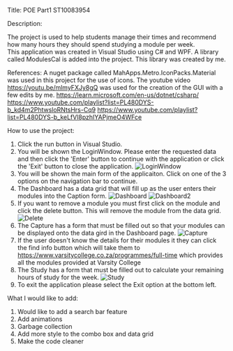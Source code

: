 Title: POE Part1 ST10083954


Description: 

The project is used to help students manage their times and recommend how many hours they should spend studying a module per week.	
This application was created in Visual Studio using C# and WPF.
A library called ModulesCal is added into the project. This library was created by me.

References: 
A nuget package called MahApps.Metro.IconPacks.Material was used in this project for the use of icons.
The youtube video https://youtu.be/mlmyFXJy8gQ was used for the creation of the GUI with a few edits by me.
https://learn.microsoft.com/en-us/dotnet/csharp/
https://www.youtube.com/playlist?list=PL480DYS-b_kd4m2PhtwsloRNtsHrs-Cq9
https://www.youtube.com/playlist?list=PL480DYS-b_keLfVl8pzhIYAPjmeO4WFce

How to use the project:

1) Click the run button in Visual Studio.
2) You will be shown the LoginWindow. Please enter the requested data and then click the 'Enter' button to continue with the application or click the 'Exit' button to close the application.
![LoginWindow](https://user-images.githubusercontent.com/63053721/188342945-27814dcf-0888-4541-ab7a-c540e084170d.JPG)
3) You will be shown the main form of the applicaiton. Click on one of the 3 options on the navigation bar to continue.
4) The Dashboard has a data grid that will fill up as the user enters their modules into the Caption form. 
![Dashboard](https://user-images.githubusercontent.com/63053721/190862333-c6abd841-7acc-4c93-92b3-e038f6b4cbff.JPG)
![Dashboard2](https://user-images.githubusercontent.com/63053721/190862294-3923a2c0-b518-4461-bf22-ae3cf80d501e.JPG)
5) If you want to remove a module you must first click on the module and click the delete button. This will remove the module from the data grid.
![Delete](https://user-images.githubusercontent.com/63053721/190862442-270d3eb4-d8a4-4b62-bd1f-d0da4570adf1.JPG)
6) The Capture has a form that must be filled out so that your modules can be displayed onto the data gird in the Dashboard page.
![Capture](https://user-images.githubusercontent.com/63053721/190862543-388e40b7-59ea-436e-8d7b-df55a68e938f.JPG)
7) If the user doesn't know the details for their modules it they can click the find info button which will take them to https://www.varsitycollege.co.za/programmes/full-time which provides all the modules provided at Varsity College
8) The Study has a form that must be filled out to calculate your remaining hours of study for the week.
![Study](https://user-images.githubusercontent.com/63053721/188343199-0afabf67-215e-4fdf-b189-bcdee2be9878.JPG)
9) To exit the application please select the Exit option at the bottom left.

What I would like to add:

1) Would like to add a search bar feature
2) Add animations
3) Garbage collection
4) Add more style to the combo box and data grid
5) Make the code cleaner
